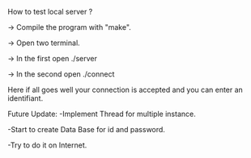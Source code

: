 How to test local server ?

-> Compile the program with "make".

-> Open two terminal.

-> In the first open ./server

-> In the second open ./connect

Here if all goes well your connection is accepted and you can enter an identifiant.

Future Update:
  -Implement Thread for multiple instance.
  
  -Start to create Data Base for id and password.
  
  -Try to do it on Internet.

